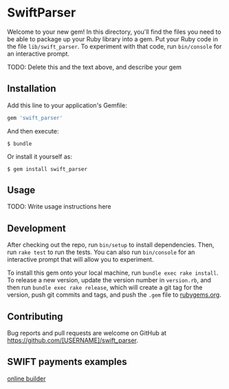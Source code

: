 # SwiftParser

Welcome to your new gem! In this directory, you'll find the files you need to be able to package up your Ruby library into a gem. Put your Ruby code in the file `lib/swift_parser`. To experiment with that code, run `bin/console` for an interactive prompt.

TODO: Delete this and the text above, and describe your gem

## Installation

Add this line to your application's Gemfile:

```ruby
gem 'swift_parser'
```

And then execute:

    $ bundle

Or install it yourself as:

    $ gem install swift_parser

## Usage

TODO: Write usage instructions here

## Development

After checking out the repo, run `bin/setup` to install dependencies. Then, run `rake test` to run the tests. You can also run `bin/console` for an interactive prompt that will allow you to experiment.

To install this gem onto your local machine, run `bundle exec rake install`. To release a new version, update the version number in `version.rb`, and then run `bundle exec rake release`, which will create a git tag for the version, push git commits and tags, and push the `.gem` file to [rubygems.org](https://rubygems.org).

## Contributing

Bug reports and pull requests are welcome on GitHub at https://github.com/[USERNAME]/swift_parser.


## SWIFT payments examples

[online builder](https://www.paymentcomponents.com/demo/mt)